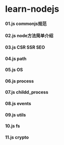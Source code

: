 # learn-nodejs

#### 01.js commonjs规范
#### 02.js node方法简单介绍
#### 03.js CSR SSR SEO
#### 04.js path
#### 05.js OS
#### 06.js process
#### 07.js childd_process
#### 08.js events
#### 09.js utils
#### 10.js fs
#### 11.js crypto 